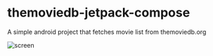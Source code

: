 # themoviedb-jetpack-compose
A simple android project that fetches movie list from themoviedb.org


![screen](https://user-images.githubusercontent.com/22081856/180599137-32e72991-1eb5-45e5-8f01-bef4ac30eed1.gif)
